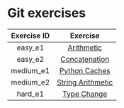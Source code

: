 # Git exercises


| Exercise ID | Exercise |
|:-----------:|:--------:|
| easy_e1 | [Arithmetic](https://github.com/ByteAcademyCo/Exercises/tree/master/introduction_and_environment/hello_world/1_arithmetic) |
| easy_e2 | [Concatenation](https://github.com/ByteAcademyCo/Exercises/tree/master/introduction_and_environment/hello_world/1_concatenate) |
| medium_e1 | [Python Caches](https://github.com/ByteAcademyCo/Exercises/tree/master/introduction_and_environment/hello_world/2_python_caches) |
| medium_e2 | [String Arithmetic](https://github.com/ByteAcademyCo/Exercises/tree/master/introduction_and_environment/hello_world/2_string_arithmetic) |
| hard_e1 | [Type Change](https://github.com/ByteAcademyCo/Exercises/tree/master/introduction_and_environment/hello_world/3_type_change) |
